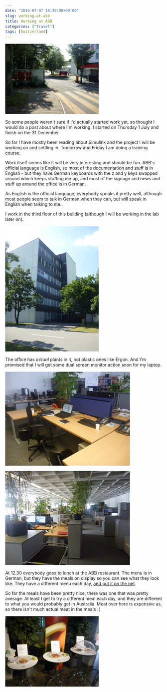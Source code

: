 ```yaml
---
date: "2010-07-07 16:39:00+00:00"
slug: working-at-abb
title: Working at ABB
categories: ["Travel"]
tags: [Switzerland]
---
```


![ABB](p1020234.jpg)

So some people weren't sure if I'd actually started work yet, so thought I would do a post about where I'm working. I started on Thursday 1 July and finish on the 31 December.

So far I have mostly been reading about Simulink and the project I will be working on and settling in. Tomorrow and Friday I am doing a training course.

Work itself seems like it will be very interesting and should be fun. ABB's official language is English, so most of the documentation and stuff is in English - but they have German keyboards with the z and y keys swapped around which keeps stuffing me up, and most of the signage and news and stuff up around the office is in German.

As English is the official language, everybody speaks it pretty well, although most people seem to talk in German when they can, but will speak in English when talking to me.

I work in the third floor of this building (although I will be working in the lab later on).

![](p1020232.jpg)

The office has *actual* plants in it, not plastic ones like Ergon. And I'm promised that I will get some dual screen monitor action soon for my laptop.


![](p1020227.jpg)

![](p1020229.jpg)

At 12.30 everybody goes to lunch at the ABB restaurant. The menu is in German, but they have the meals on display so you can see what they look like. They have a different menu each day, [and put it on the net](http://aubruecke.sv-group.ch/de.html).

So far the meals have been pretty nice, there was one that was pretty average. At least I get to try a different meal each day, and they are different to what you would probably get in Australia. Meat over here is expensive as, so there isn't much actual meat in the meals :(

![](p1020230.jpg)
